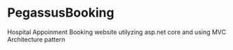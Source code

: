 # PegassusBooking
 Hospital Appoinment Booking website utilyzing asp.net core and using MVC Architecture pattern
